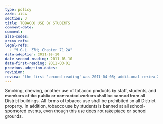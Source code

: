 ```yaml
---
type: policy
code: JICG
section: J
title: TOBACCO USE BY STUDENTS
comment-date:
comment:
also-codes:
cross-refs:
legal-refs:
  - "M.G.L. 37H; Chapter 71:2A"
date-adoption: 2011-05-10
date-second-reading: 2011-05-10
date-first-reading: 2011-03-01
previous-adoption-dates:
revision: 
review: "the first 'second reading' was 2011-04-05; additional review 2016-07-12"
---
```


Smoking, chewing, or other use of tobacco products by staff, students, and members of the public or contracted workers shall be banned from all District buildings.  All forms of tobacco use shall be prohibited on all District property.  In addition, tobacco use by students is banned at all school-sponsored events, even though this use does not take place on school grounds.		
